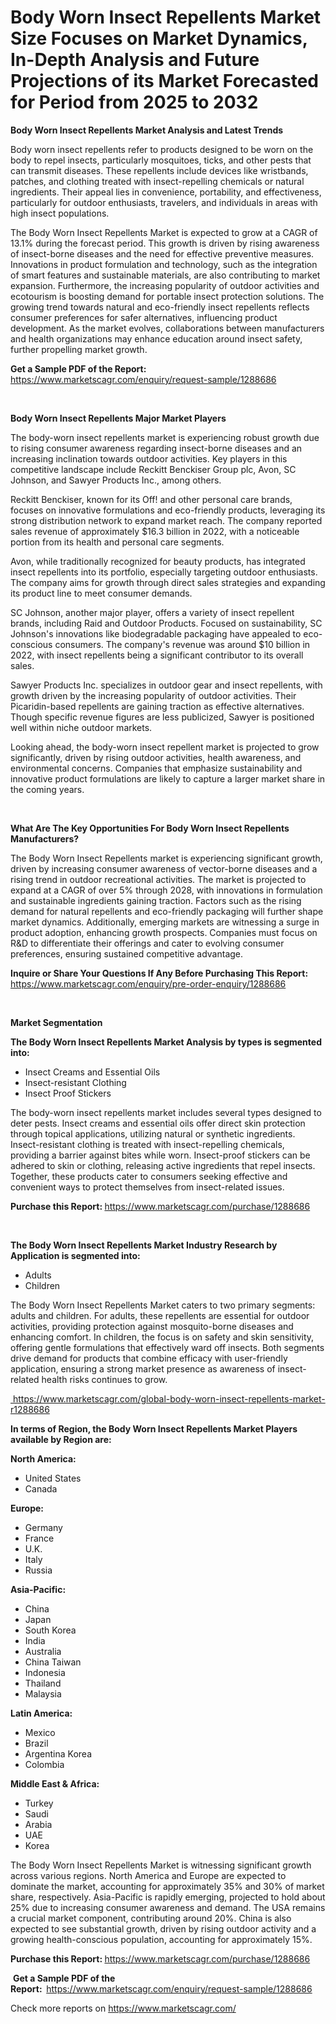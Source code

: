 <p><h1>Body Worn Insect Repellents Market Size Focuses on Market Dynamics, In-Depth Analysis and Future Projections of its Market Forecasted for Period from 2025 to 2032</h1></p><p><strong>Body Worn Insect Repellents Market Analysis and Latest Trends</strong></p>
<p><p>Body worn insect repellents refer to products designed to be worn on the body to repel insects, particularly mosquitoes, ticks, and other pests that can transmit diseases. These repellents include devices like wristbands, patches, and clothing treated with insect-repelling chemicals or natural ingredients. Their appeal lies in convenience, portability, and effectiveness, particularly for outdoor enthusiasts, travelers, and individuals in areas with high insect populations.</p><p>The Body Worn Insect Repellents Market is expected to grow at a CAGR of 13.1% during the forecast period. This growth is driven by rising awareness of insect-borne diseases and the need for effective preventive measures. Innovations in product formulation and technology, such as the integration of smart features and sustainable materials, are also contributing to market expansion. Furthermore, the increasing popularity of outdoor activities and ecotourism is boosting demand for portable insect protection solutions. The growing trend towards natural and eco-friendly insect repellents reflects consumer preferences for safer alternatives, influencing product development. As the market evolves, collaborations between manufacturers and health organizations may enhance education around insect safety, further propelling market growth.</p></p>
<p><strong>Get a Sample PDF of the Report:&nbsp;</strong> <a href="https://www.marketscagr.com/enquiry/request-sample/1288686?utm_campaign=3039&utm_medium=2&utm_source=Github&utm_content=ia&utm_term=29032025&utm_id=body-worn-insect-repellents">https://www.marketscagr.com/enquiry/request-sample/1288686</a></p>
<p>&nbsp;</p>
<p><strong>Body Worn Insect Repellents Major Market Players</strong></p>
<p><p>The body-worn insect repellents market is experiencing robust growth due to rising consumer awareness regarding insect-borne diseases and an increasing inclination towards outdoor activities. Key players in this competitive landscape include Reckitt Benckiser Group plc, Avon, SC Johnson, and Sawyer Products Inc., among others. </p><p>Reckitt Benckiser, known for its Off! and other personal care brands, focuses on innovative formulations and eco-friendly products, leveraging its strong distribution network to expand market reach. The company reported sales revenue of approximately $16.3 billion in 2022, with a noticeable portion from its health and personal care segments.</p><p>Avon, while traditionally recognized for beauty products, has integrated insect repellents into its portfolio, especially targeting outdoor enthusiasts. The company aims for growth through direct sales strategies and expanding its product line to meet consumer demands.</p><p>SC Johnson, another major player, offers a variety of insect repellent brands, including Raid and Outdoor Products. Focused on sustainability, SC Johnson's innovations like biodegradable packaging have appealed to eco-conscious consumers. The company's revenue was around $10 billion in 2022, with insect repellents being a significant contributor to its overall sales.</p><p>Sawyer Products Inc. specializes in outdoor gear and insect repellents, with growth driven by the increasing popularity of outdoor activities. Their Picaridin-based repellents are gaining traction as effective alternatives. Though specific revenue figures are less publicized, Sawyer is positioned well within niche outdoor markets.</p><p>Looking ahead, the body-worn insect repellent market is projected to grow significantly, driven by rising outdoor activities, health awareness, and environmental concerns. Companies that emphasize sustainability and innovative product formulations are likely to capture a larger market share in the coming years.</p></p>
<p>&nbsp;</p>
<p><strong>What Are The Key Opportunities For Body Worn Insect Repellents Manufacturers?</strong></p>
<p><p>The Body Worn Insect Repellents market is experiencing significant growth, driven by increasing consumer awareness of vector-borne diseases and a rising trend in outdoor recreational activities. The market is projected to expand at a CAGR of over 5% through 2028, with innovations in formulation and sustainable ingredients gaining traction. Factors such as the rising demand for natural repellents and eco-friendly packaging will further shape market dynamics. Additionally, emerging markets are witnessing a surge in product adoption, enhancing growth prospects. Companies must focus on R&D to differentiate their offerings and cater to evolving consumer preferences, ensuring sustained competitive advantage.</p></p>
<p><strong>Inquire or Share Your Questions If Any Before Purchasing This Report:</strong> <a href="https://www.marketscagr.com/enquiry/pre-order-enquiry/1288686?utm_campaign=3039&utm_medium=2&utm_source=Github&utm_content=ia&utm_term=29032025&utm_id=body-worn-insect-repellents">https://www.marketscagr.com/enquiry/pre-order-enquiry/1288686</a></p>
<p>&nbsp;</p>
<p><strong>Market Segmentation</strong></p>
<p><strong>The Body Worn Insect Repellents Market Analysis by types is segmented into:</strong></p>
<p><ul><li>Insect Creams and Essential Oils</li><li>Insect-resistant Clothing</li><li>Insect Proof Stickers</li></ul></p>
<p><p>The body-worn insect repellents market includes several types designed to deter pests. Insect creams and essential oils offer direct skin protection through topical applications, utilizing natural or synthetic ingredients. Insect-resistant clothing is treated with insect-repelling chemicals, providing a barrier against bites while worn. Insect-proof stickers can be adhered to skin or clothing, releasing active ingredients that repel insects. Together, these products cater to consumers seeking effective and convenient ways to protect themselves from insect-related issues.</p></p>
<p><strong>Purchase this Report:&nbsp;</strong><a href="https://www.marketscagr.com/purchase/1288686?utm_campaign=3039&utm_medium=2&utm_source=Github&utm_content=ia&utm_term=29032025&utm_id=body-worn-insect-repellents">https://www.marketscagr.com/purchase/1288686</a></p>
<p>&nbsp;</p>
<p><strong>The Body Worn Insect Repellents Market Industry Research by Application is segmented into:</strong></p>
<p><ul><li>Adults</li><li>Children</li></ul></p>
<p><p>The Body Worn Insect Repellents Market caters to two primary segments: adults and children. For adults, these repellents are essential for outdoor activities, providing protection against mosquito-borne diseases and enhancing comfort. In children, the focus is on safety and skin sensitivity, offering gentle formulations that effectively ward off insects. Both segments drive demand for products that combine efficacy with user-friendly application, ensuring a strong market presence as awareness of insect-related health risks continues to grow.</p></p>
<p><a href="https://www.marketscagr.com/global-body-worn-insect-repellents-market-r1288686?utm_campaign=3039&utm_medium=2&utm_source=Github&utm_content=ia&utm_term=29032025&utm_id=body-worn-insect-repellents">&nbsp;https://www.marketscagr.com/global-body-worn-insect-repellents-market-r1288686</a></p>
<p><strong>In terms of Region, the Body Worn Insect Repellents Market Players available by Region are:</strong></p>
<p>
    <p> <strong> North America: </strong>
        <ul>
            <li>United States</li>
            <li>Canada</li>
        </ul>
        </p> 
    <p> <strong> Europe: </strong>
        <ul>
            <li>Germany</li>
            <li>France</li>
            <li>U.K.</li>
            <li>Italy</li>
            <li>Russia</li>
        </ul>
        </p> 
    <p> <strong> Asia-Pacific: </strong>
        <ul>
            <li>China</li>
            <li>Japan</li>
            <li>South Korea</li>
            <li>India</li>
            <li>Australia</li>
            <li>China Taiwan</li>
            <li>Indonesia</li>
            <li>Thailand</li>
            <li>Malaysia</li>
        </ul>
        </p> 
    <p> <strong> Latin America: </strong>
        <ul>
            <li>Mexico</li>
            <li>Brazil</li>
            <li>Argentina Korea</li>
            <li>Colombia</li>
        </ul>
        </p> 
    <p> <strong> Middle East & Africa: </strong>
        <ul>
            <li>Turkey</li>
            <li>Saudi</li>
            <li>Arabia</li>
            <li>UAE</li>
            <li>Korea</li>
        </ul>
    </p>
    </p>
<p><p>The Body Worn Insect Repellents Market is witnessing significant growth across various regions. North America and Europe are expected to dominate the market, accounting for approximately 35% and 30% of market share, respectively. Asia-Pacific is rapidly emerging, projected to hold about 25% due to increasing consumer awareness and demand. The USA remains a crucial market component, contributing around 20%. China is also expected to see substantial growth, driven by rising outdoor activity and a growing health-conscious population, accounting for approximately 15%.</p></p>
<p><strong>Purchase this Report: </strong><a href="https://www.marketscagr.com/purchase/1288686?utm_campaign=3039&utm_medium=2&utm_source=Github&utm_content=ia&utm_term=29032025&utm_id=body-worn-insect-repellents">https://www.marketscagr.com/purchase/1288686</a></p>
<p>&nbsp;<strong>Get a Sample PDF of the Report:&nbsp;&nbsp;</strong><a href="https://www.marketscagr.com/enquiry/request-sample/1288686?utm_campaign=3039&utm_medium=2&utm_source=Github&utm_content=ia&utm_term=29032025&utm_id=body-worn-insect-repellents">https://www.marketscagr.com/enquiry/request-sample/1288686</a></p>
<p><strong></strong></p>
<p>Check more reports on <a href="https://www.marketscagr.com/?utm_campaign=3039&utm_medium=2&utm_source=Github&utm_content=ia&utm_term=29032025&utm_id=body-worn-insect-repellents">https://www.marketscagr.com/</a></p>